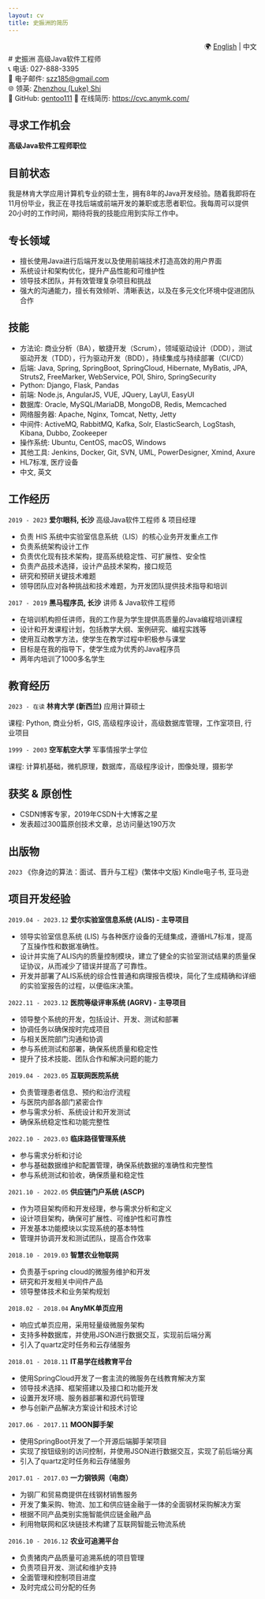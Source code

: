 ```yaml
---
layout: cv
title: 史振洲的简历
---
```

<!-- 在中文简历的Markdown文件顶部 -->
<div style="text-align: right;">
  🌍&nbsp;<a href="http://cv.anymk.com/">English</a> | 中文
</div>
# 史振洲
高级Java软件工程师

<div id="webaddress">
📞 电话: 027-888-3395<br>
📧 电子邮件: <a href="mailto:szz185@gmail.com">szz185@gmail.com</a><br>
🌐 领英: <a href="https://www.linkedin.com/in/zhenzhou-shi-0a547b29b/">Zhenzhou (Luke) Shi</a><br>
🐙 GitHub: <a href="https://github.com/gentoo111">gentoo111</a>
📄 在线简历: <a href="https://cvc.anymk.com/">https://cvc.anymk.com/</a>
</div>

<!-- 
    <h4>梦想:</h4> 
    养条狗，
    住在海边，
    和家人每天望着大海发呆。
-->
## 寻求工作机会
**高级Java软件工程师职位**

## 目前状态
我是林肯大学应用计算机专业的硕士生，拥有8年的Java开发经验。随着我即将在11月份毕业，我正在寻找后端或前端开发的兼职或志愿者职位。我每周可以提供20小时的工作时间，期待将我的技能应用到实际工作中。

## 专长领域
- 擅长使用Java进行后端开发以及使用前端技术打造高效的用户界面
- 系统设计和架构优化，提升产品性能和可维护性
- 领导技术团队，并有效管理复杂项目和挑战
- 强大的沟通能力，擅长有效倾听、清晰表达，以及在多元文化环境中促进团队合作

## 技能
- 方法论: 商业分析（BA），敏捷开发（Scrum），领域驱动设计（DDD），测试驱动开发（TDD），行为驱动开发（BDD），持续集成与持续部署（CI/CD）
- 后端: Java, Spring, SpringBoot, SpringCloud, Hibernate, MyBatis, JPA, Struts2, FreeMarker, WebService, POI, Shiro, SpringSecurity
- Python: Django, Flask, Pandas
- 前端: Node.js, AngularJS, VUE, JQuery, LayUI, EasyUI
- 数据库: Oracle, MySQL/MariaDB, MongoDB, Redis, Memcached
- 网络服务器: Apache, Nginx, Tomcat, Netty, Jetty
- 中间件: ActiveMQ, RabbitMQ, Kafka, Solr, ElasticSearch, LogStash, Kibana, Dubbo, Zookeeper
- 操作系统: Ubuntu, CentOS, macOS, Windows
- 其他工具: Jenkins, Docker, Git, SVN, UML, PowerDesigner, Xmind, Axure
- HL7标准, 医疗设备
- 中文, 英文

## 工作经历

`2019 - 2023`
__爱尔眼科, 长沙__
高级Java软件工程师 & 项目经理
- 负责 HIS 系统中实验室信息系统（LIS）的核心业务开发重点工作
- 负责系统架构设计工作
- 负责优化现有技术架构，提高系统稳定性、可扩展性、安全性
- 负责产品技术选择，设计产品技术架构，接口规范
- 研究和预研关键技术难题
- 领导团队应对各种挑战和技术难题，为开发团队提供技术指导和培训

`2017 - 2019`
__黑马程序员, 长沙__
讲师 & Java软件工程师
- 在培训机构担任讲师，我的工作是为学生提供高质量的Java编程培训课程
- 设计和开发课程计划，包括教学大纲、案例研究、编程实践等
- 使用互动教学方法，使学生在教学过程中积极参与课堂
- 目标是在我的指导下，使学生成为优秀的Java程序员
- 两年内培训了1000多名学生

## 教育经历

`2023 - 在读`
__林肯大学 (新西兰)__
应用计算硕士

课程: Python, 商业分析，GIS, 高级程序设计，高级数据库管理，工作室项目, 行业项目

`1999 - 2003`
__空军航空大学__
军事情报学士学位

课程: 计算机基础，微机原理，数据库，高级程序设计，图像处理，摄影学

## 获奖 & 原创性

- CSDN博客专家，2019年CSDN十大博客之星
- 发表超过300篇原创技术文章，总访问量达190万次

## 出版物

`2023`
《你身边的算法：面试、晋升与工程》(繁体中文版) Kindle电子书, 亚马逊

## 项目开发经验

`2019.04 - 2023.12`
__爱尔实验室信息系统 (ALIS) - 主导项目__
- 领导实验室信息系统 (LIS) 与各种医疗设备的无缝集成，遵循HL7标准，提高了互操作性和数据准确性。
- 设计并实施了ALIS内的质量控制模块，建立了健全的实验室测试结果的质量保证协议，从而减少了错误并提高了可靠性。
- 开发并部署了ALIS系统的综合性普通和病理报告模块，简化了生成精确和详细的实验室报告的过程，以便临床决策。

`2022.11 - 2023.12`
__医院等级评审系统 (AGRV) - 主导项目__
- 领导整个系统的开发，包括设计、开发、测试和部署
- 协调任务以确保按时完成项目
- 与相关医院部门沟通和协调
- 参与系统测试和部署，确保系统质量和稳定性
- 提升了技术技能、团队合作和解决问题的能力

`2019.04 - 2023.05`
__互联网医院系统__
- 负责管理患者信息、预约和治疗流程
- 与医院内部各部门紧密合作
- 参与需求分析、系统设计和开发测试
- 确保系统稳定性和功能完整性

`2022.10 - 2023.03`
__临床路径管理系统__
- 参与需求分析和讨论
- 参与基础数据维护和配置管理，确保系统数据的准确性和完整性
- 参与系统测试和验收，确保质量和稳定性

`2021.10 - 2022.05`
__供应链门户系统 (ASCP)__
- 作为项目架构师和开发经理，参与需求分析和定义
- 设计项目架构，确保可扩展性、可维护性和可靠性
- 开发基本功能模块以实现系统的基本特性
- 管理并协调开发和测试团队，提高合作效率

`2018.10 - 2019.03`
__智慧农业物联网__
- 负责基于spring cloud的微服务维护和开发
- 研究和开发相关中间件产品
- 领导整体技术和业务架构规划

`2018.02 - 2018.04`
__AnyMK单页应用__
- 响应式单页应用，采用轻量级微服务架构
- 支持多种数据库，并使用JSON进行数据交互，实现前后端分离
- 引入了quartz定时任务和云存储服务

`2018.01 - 2018.11`
__IT易学在线教育平台__
- 使用SpringCloud开发了一套主流的微服务在线教育解决方案
- 领导技术选择、框架搭建以及接口和功能开发
- 设置开发环境、服务器部署和源代码管理
- 参与创新产品解决方案设计和技术讨论

`2017.06 - 2017.11`
__MOON脚手架__
- 使用SpringBoot开发了一个开源后端脚手架项目
- 实现了按钮级别的访问控制，并使用JSON进行数据交互，实现了前后端分离
- 引入了quartz定时任务和云存储服务

`2017.01 - 2017.03`
__一力钢铁网（电商）__
- 为钢厂和贸易商提供在线钢材销售服务
- 开发了集采购、物流、加工和供应链金融于一体的全面钢材采购解决方案
- 根据不同产品类别实施智能供应链金融产品
- 利用物联网和区块链技术构建了互联网智能云物流系统

`2016.10 - 2016.12`
__农业可追溯平台__
- 负责猪肉产品质量可追溯系统的项目管理
- 负责项目开发、测试和维护支持
- 全面管理和控制项目进度
- 及时完成公司分配的任务

<!-- ### 页脚

最后更新：2024年1月 -->